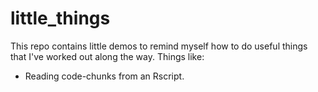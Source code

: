 # little_things

This repo contains little demos to remind myself how to do useful things that I've worked out along the way. Things like:

* Reading code-chunks from an Rscript.

